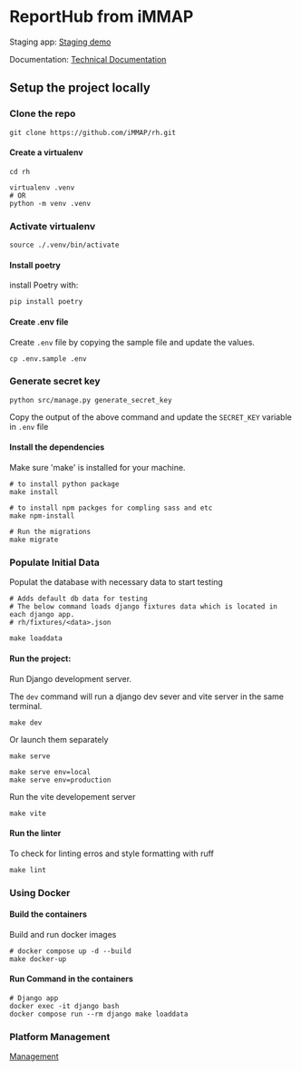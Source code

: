 # ReportHub from iMMAP

Staging app: [Staging demo](https://dev.reporthub.immap.org/)

Documentation: [Technical Documentation](https://immap.github.io/rh/)


## Setup the project locally
### Clone the repo
```shell
git clone https://github.com/iMMAP/rh.git
```

#### Create a virtualenv 
```shell
cd rh

virtualenv .venv
# OR
python -m venv .venv
```

### Activate virtualenv
```shell
source ./.venv/bin/activate
```

#### Install poetry
install Poetry with:
```shell
pip install poetry
```

#### Create .env file 
Create `.env` file by copying the sample file and update the values.
```shell
cp .env.sample .env
```

### Generate secret key
```shell
python src/manage.py generate_secret_key
```
Copy the output of the above command and update the `SECRET_KEY` variable in `.env` file

#### Install the dependencies
Make sure 'make' is installed for your machine.

```shell
# to install python package
make install

# to install npm packges for compling sass and etc
make npm-install 

# Run the migrations
make migrate
```

### Populate Initial Data
Populat the database with necessary data to start testing
```shell
# Adds default db data for testing
# The below command loads django fixtures data which is located in each django app. 
# rh/fixtures/<data>.json

make loaddata
```

#### Run the project:
Run Django development server.

The `dev` command will run a django dev sever and vite server in the same terminal.
```shell
make dev
```

Or launch them separately
```shell
make serve

make serve env=local
make serve env=production
```
Run the vite developement server

```shell
make vite
```

#### Run the linter
To check for linting erros and style formatting with ruff
```shell
make lint
```

### Using Docker
#### Build the containers
Build and run docker images
```shell
# docker compose up -d --build
make docker-up 
```

#### Run Command in the containers
```shell
# Django app
docker exec -it django bash
docker compose run --rm django make loaddata
```

### Platform Management
[Management](https://immap.github.io/rh/Models/management)